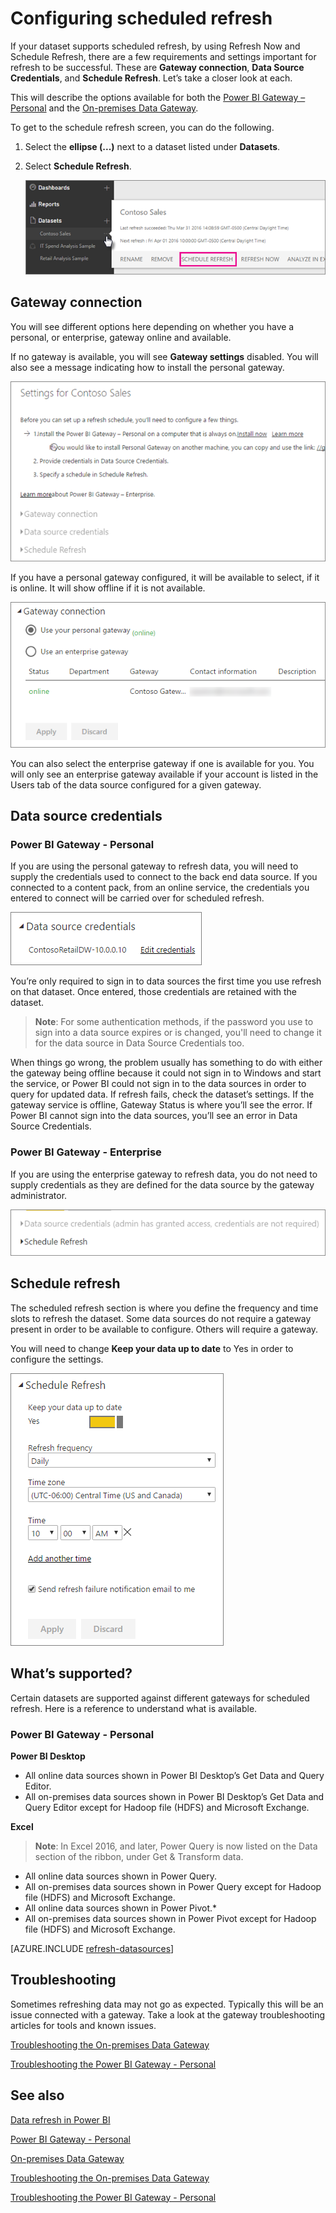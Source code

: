 <properties
pageTitle="Configure scheduled refresh"
description="This covers the steps to select a gateway and configure scheduled refresh."
services="powerbi"
documentationCenter=""
authors="guyinacube"
manager="mblythe"
backup=""
editor=""
qualityFocus="complete"
qualityDate="04/01/2016"/>

<tags
ms.service="powerbi"
ms.devlang="NA"
ms.topic="article"
ms.tgt_pltfrm="na"
ms.workload="powerbi"
ms.date="08/15/2016"
ms.author="asaxton"/>
# Configuring scheduled refresh

If your dataset supports scheduled refresh, by using Refresh Now and Schedule Refresh, there are a few requirements and settings important for refresh to be successful. These are **Gateway connection**, **Data Source Credentials**, and **Schedule Refresh**. Let’s take a closer look at each.

This will describe the options available for both the [Power BI Gateway – Personal](powerbi-personal-gateway.md) and the [On-premises Data Gateway](powerbi-gateway-onprem.md).

To get to the schedule refresh screen, you can do the following.

1. Select the **ellipse (...)** next to a dataset listed under **Datasets**.

2. Select **Schedule Refresh**.

    ![](media/powerbi-refresh-scheduled-refresh/dataset-menu.png)

## Gateway connection
You will see different options here depending on whether you have a personal, or enterprise, gateway online and available.

If no gateway is available, you will see **Gateway settings** disabled. You will also see a message indicating how to install the personal gateway.

![](media/powerbi-refresh-scheduled-refresh/gateway-not-configured.png)

If you have a personal gateway configured, it will be available to select, if it is online. It will show offline if it is not available.

![](media/powerbi-refresh-scheduled-refresh/gateway-connection.png)

You can also select the enterprise gateway if one is available for you. You will only see an enterprise gateway available if your account is listed in the Users tab of the data source configured for a given gateway.

## Data source credentials

### Power BI Gateway - Personal

If you are using the personal gateway to refresh data, you will need to supply the credentials used to connect to the back end data source. If you connected to a content pack, from an online service, the credentials you entered to connect will be carried over for scheduled refresh.

![](media/powerbi-refresh-scheduled-refresh/data-source-credentials-pgw.png)

You’re only required to sign in to data sources the first time you use refresh on that dataset. Once entered, those credentials are retained with the dataset. 

> **Note**: For some authentication methods, if the password you use to sign into a data source expires or is changed, you'll need to change it for the data source in Data Source Credentials too.

When things go wrong, the problem usually has something to do with either the gateway being offline because it could not sign in to Windows and start the service, or Power BI could not sign in to the data sources in order to query for updated data. If refresh fails, check the dataset’s settings. If the gateway service is offline, Gateway Status is where you’ll see the error. If Power BI cannot sign into the data sources, you’ll see an error in Data Source Credentials.

### Power BI Gateway - Enterprise

If you are using the enterprise gateway to refresh data, you do not need to supply credentials as they are defined for the data source by the gateway administrator.

![](media/powerbi-refresh-scheduled-refresh/data-source-credentials-egw.png)

## Schedule refresh

The scheduled refresh section is where you define the frequency and time slots to refresh the dataset. Some data sources do not require a gateway present in order to be available to configure. Others will require a gateway.
 
You will need to change **Keep your data up to date** to Yes in order to configure the settings.

![](media/powerbi-refresh-scheduled-refresh/scheduled-refresh.png)

## What’s supported?  
Certain datasets are supported against different gateways for scheduled refresh. Here is a reference to understand what is available.

### Power BI Gateway - Personal

**Power BI Desktop**

-   All online data sources shown in Power BI Desktop’s Get Data and Query Editor.
-   All on-premises data sources shown in Power BI Desktop’s Get Data and Query Editor except for Hadoop file (HDFS) and Microsoft Exchange.

**Excel**

> **Note**: In Excel 2016, and later, Power Query is now listed on the Data section of the ribbon, under Get & Transform data.

-   All online data sources shown in Power Query.
-   All on-premises data sources shown in Power Query except for Hadoop file (HDFS) and Microsoft Exchange.
-   All online data sources shown in Power Pivot.\*
-   All on-premises data sources shown in Power Pivot except for Hadoop file (HDFS) and Microsoft Exchange.

<!-- Refresh Data sources-->
[AZURE.INCLUDE [refresh-datasources](../includes/refresh-datasources.md)]

## Troubleshooting

Sometimes refreshing data may not go as expected. Typically this will be an issue connected with a gateway. Take a look at the gateway troubleshooting articles for tools and known issues.

[Troubleshooting the On-premises Data Gateway](powerbi-gateway-onprem-tshoot.md)

[Troubleshooting the Power BI Gateway - Personal](powerbi-admin-troubleshooting-power-bi-personal-gateway.md)

## See also

[Data refresh in Power BI](powerbi-refresh-data.md)

[Power BI Gateway - Personal](powerbi-personal-gateway.md)

[On-premises Data Gateway](powerbi-gateway-onprem.md)

[Troubleshooting the On-premises Data Gateway](powerbi-gateway-onprem-tshoot.md)

[Troubleshooting the Power BI Gateway - Personal](powerbi-admin-troubleshooting-power-bi-personal-gateway.md)

